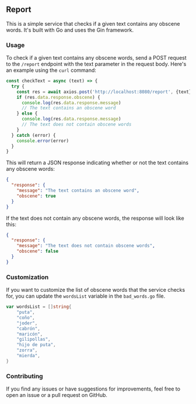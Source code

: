 ## Report

This is a simple service that checks if a given text contains any obscene words. It's built with Go and uses the Gin framework.


### Usage

To check if a given text contains any obscene words, send a POST request to the `/report` endpoint with the text parameter in the request body. Here's an example using the `curl` command:

```typescript
const checkText = async (text) => {
  try {
    const res = await axios.post('http://localhost:8080/report', {text})
    if (res.data.response.obscene) {
      console.log(res.data.response.message)
	  // The text contains an obscene word
    } else {
      console.log(res.data.response.message)
	  // The text does not contain obscene words
    }
  } catch (error) {
    console.error(error)
  }
}
```

This will return a JSON response indicating whether or not the text contains any obscene words:

```json
{
  "response": {
    "message": "The text contains an obscene word",
    "obscene": true
  }
}
```

If the text does not contain any obscene words, the response will look like this:

```json
{
  "response": {
    "message": "The text does not contain obscene words",
    "obscene": false
  }
}
```

### Customization

If you want to customize the list of obscene words that the service checks for, you can update the `wordsList` variable in the `bad_words.go` file. 

```go
var wordsList = []string{
	"puta",
	"coño",
	"joder",
	"cabrón",
	"maricón",
	"gilipollas",
	"hijo de puta",
	"zorra",
	"mierda",
}
```

### Contributing

If you find any issues or have suggestions for improvements, feel free to open an issue or a pull request on GitHub. 
